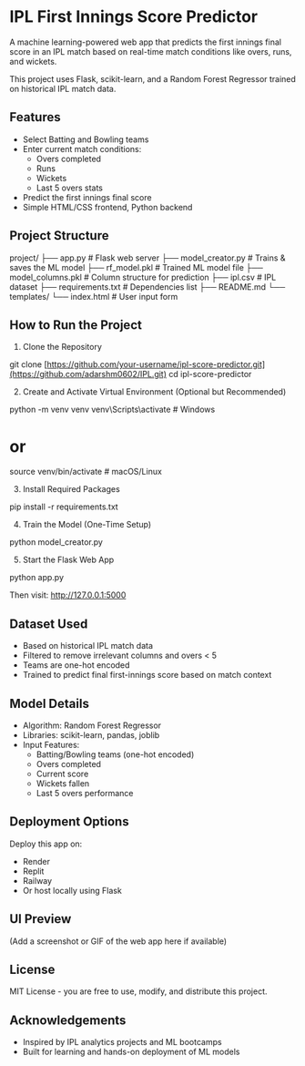 # IPL First Innings Score Predictor

A machine learning-powered web app that predicts the first innings final score in an IPL match based on real-time match conditions like overs, runs, and wickets.

This project uses Flask, scikit-learn, and a Random Forest Regressor trained on historical IPL match data.

## Features

- Select Batting and Bowling teams
- Enter current match conditions:
  - Overs completed
  - Runs
  - Wickets
  - Last 5 overs stats
- Predict the first innings final score
- Simple HTML/CSS frontend, Python backend

## Project Structure

project/
├── app.py                  # Flask web server
├── model_creator.py        # Trains & saves the ML model
├── rf_model.pkl            # Trained ML model file
├── model_columns.pkl       # Column structure for prediction
├── ipl.csv                 # IPL dataset
├── requirements.txt        # Dependencies list
├── README.md
└── templates/
    └── index.html          # User input form

## How to Run the Project

1. Clone the Repository

git clone [https://github.com/your-username/ipl-score-predictor.git](https://github.com/adarshm0602/IPL.git)
cd ipl-score-predictor

2. Create and Activate Virtual Environment (Optional but Recommended)

python -m venv venv
venv\Scripts\activate       # Windows
# or
source venv/bin/activate    # macOS/Linux

3. Install Required Packages

pip install -r requirements.txt

4. Train the Model (One-Time Setup)

python model_creator.py

5. Start the Flask Web App

python app.py

Then visit: http://127.0.0.1:5000

## Dataset Used

- Based on historical IPL match data
- Filtered to remove irrelevant columns and overs < 5
- Teams are one-hot encoded
- Trained to predict final first-innings score based on match context

## Model Details

- Algorithm: Random Forest Regressor
- Libraries: scikit-learn, pandas, joblib
- Input Features:
  - Batting/Bowling teams (one-hot encoded)
  - Overs completed
  - Current score
  - Wickets fallen
  - Last 5 overs performance

## Deployment Options

Deploy this app on:
- Render
- Replit
- Railway
- Or host locally using Flask

## UI Preview

(Add a screenshot or GIF of the web app here if available)

## License

MIT License - you are free to use, modify, and distribute this project.

## Acknowledgements

- Inspired by IPL analytics projects and ML bootcamps
- Built for learning and hands-on deployment of ML models
